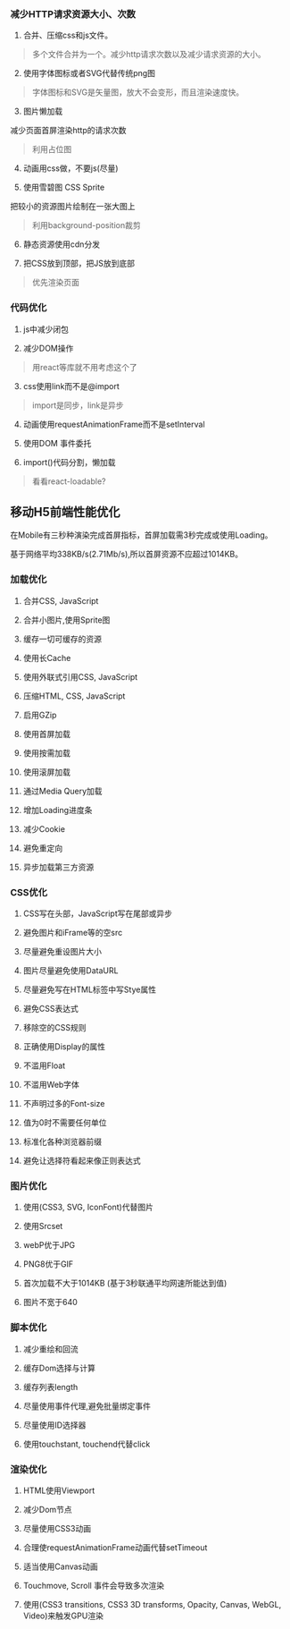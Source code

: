 ### 减少HTTP请求资源大小、次数

1. 合并、压缩css和js文件。

> 多个文件合并为一个。减少http请求次数以及减少请求资源的大小。

2. 使用字体图标或者SVG代替传统png图

> 字体图标和SVG是矢量图，放大不会变形，而且渲染速度快。

3. 图片懒加载

减少页面首屏渲染http的请求次数

> 利用占位图

4. 动画用css做，不要js(尽量)

5. 使用雪碧图 CSS Sprite

把较小的资源图片绘制在一张大图上

> 利用background-position裁剪

6. 静态资源使用cdn分发

7. 把CSS放到顶部，把JS放到底部

> 优先渲染页面

### 代码优化

1. js中减少闭包

2. 减少DOM操作

> 用react等库就不用考虑这个了

3. css使用link而不是@import

> import是同步，link是异步

4. 动画使用requestAnimationFrame而不是setInterval

5. 使用DOM 事件委托

6. import()代码分割，懒加载

> 看看react-loadable?

## 移动H5前端性能优化

在Mobile有三秒种演染完成首屏指标，首屏加载需3秒完成或使用Loading。

基于网络平均338KB/s(2.71Mb/s),所以首屏资源不应超过1014KB。

### 加载优化

1. 合并CSS, JavaScript

2. 合并小图片,使用Sprite图

3. 缓存一切可缓存的资源

4. 使用长Cache

5. 使用外联式引用CSS, JavaScript

6. 压缩HTML, CSS, JavaScript

7. 启用GZip

8. 使用首屏加载

9. 使用按需加载

10. 使用滚屏加载

11. 通过Media Query加载

12. 增加Loading进度条

13. 减少Cookie

14. 避免重定向

15. 异步加载第三方资源

### CSS优化

1. CSS写在头部，JavaScript写在尾部或异步

2. 避免图片和iFrame等的空src

3. 尽量避免重设图片大小

4. 图片尽量避免使用DataURL

5. 尽量避免写在HTML标签中写Stye属性

6. 避免CSS表达式

7. 移除空的CSS规则

8. 正确使用Display的属性

9. 不滥用Float

10. 不滥用Web字体

11. 不声明过多的Font-size

12. 值为0时不需要任何单位

13. 标准化各种浏览器前缀

14. 避免让选择符看起来像正则表达式

### 图片优化

1. 使用(CSS3, SVG, IconFont)代替图片

2. 使用Srcset

3. webP优于JPG

4. PNG8优于GIF

5. 首次加载不大于1014KB (基于3秒联通平均网速所能达到值)

6. 图片不宽于640

### 脚本优化

1. 减少重绘和回流

2. 缓存Dom选择与计算

3. 缓存列表length

4. 尽量使用事件代理,避免批量绑定事件

5. 尽量使用ID选择器

6. 使用touchstant, touchend代替click

### 渲染优化

1. HTML使用Viewport 

2. 减少Dom节点

3. 尽量使用CSS3动画

4. 合理使requestAnimationFrame动画代替setTimeout

5. 适当使用Canvas动画

6. Touchmove, Scroll 事件会导致多次渲染

7. 使用(CSS3 transitions, CSS3 3D transforms, Opacity, Canvas, WebGL, Video)来触发GPU渲染
